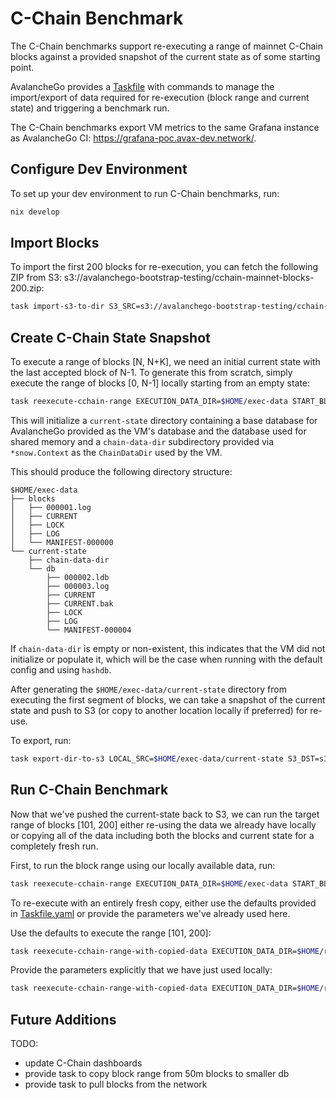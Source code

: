 # C-Chain Benchmark

The C-Chain benchmarks support re-executing a range of mainnet C-Chain blocks against a provided snapshot of the current state as of some starting point.

AvalancheGo provides a [Taskfile](https://taskfile.dev/) with commands to manage the import/export of data required for re-execution (block range and current state) and triggering a benchmark run.

The C-Chain benchmarks export VM metrics to the same Grafana instance as AvalancheGo CI: https://grafana-poc.avax-dev.network/.

## Configure Dev Environment

To set up your dev environment to run C-Chain benchmarks, run:

```bash
nix develop
```

## Import Blocks

To import the first 200 blocks for re-execution, you can fetch the following ZIP from S3: s3://avalanchego-bootstrap-testing/cchain-mainnet-blocks-200.zip:

```bash
task import-s3-to-dir S3_SRC=s3://avalanchego-bootstrap-testing/cchain-mainnet-blocks-200.zip LOCAL_DST=$HOME/exec-data/blocks
```

## Create C-Chain State Snapshot

To execute a range of blocks [N, N+K], we need an initial current state with the last accepted block of N-1. To generate this from scratch, simply execute the range of blocks [0, N-1] locally starting from an empty state:

```bash
task reexecute-cchain-range EXECUTION_DATA_DIR=$HOME/exec-data START_BLOCK=1 END_BLOCK=100
```

This will initialize a `current-state` directory containing a base database for AvalancheGo provided as the VM's database and the database used for shared memory and a `chain-data-dir` subdirectory provided via `*snow.Context` as the `ChainDataDir` used by the VM.

This should produce the following directory structure:

```
$HOME/exec-data
├── blocks
│   ├── 000001.log
│   ├── CURRENT
│   ├── LOCK
│   ├── LOG
│   └── MANIFEST-000000
└── current-state
    ├── chain-data-dir
    └── db
        ├── 000002.ldb
        ├── 000003.log
        ├── CURRENT
        ├── CURRENT.bak
        ├── LOCK
        ├── LOG
        └── MANIFEST-000004
```

If `chain-data-dir` is empty or non-existent, this indicates that the VM did not initialize or populate it, which will be the case when running with the default config and using `hashdb`.

After generating the `$HOME/exec-data/current-state` directory from executing the first segment of blocks, we can take a snapshot of the current state and push to S3 (or copy to another location locally if preferred) for re-use.

To export, run:

```bash
task export-dir-to-s3 LOCAL_SRC=$HOME/exec-data/current-state S3_DST=s3://avalanchego-bootstrap-testing/cchain-current-state-test
```

## Run C-Chain Benchmark

Now that we've pushed the current-state back to S3, we can run the target range of blocks [101, 200] either re-using the data we already have locally or copying all of the data including both the blocks and current state for a completely fresh run.

First, to run the block range using our locally available data, run:

```bash
task reexecute-cchain-range EXECUTION_DATA_DIR=$HOME/exec-data START_BLOCK=101 END_BLOCK=200
```

To re-execute with an entirely fresh copy, either use the defaults provided in [Taskfile.yaml](../../../Taskfile.yml) or provide the parameters we've already used here.

Use the defaults to execute the range [101, 200]:

```bash
task reexecute-cchain-range-with-copied-data EXECUTION_DATA_DIR=$HOME/reexec-data-defaults
```

Provide the parameters explicitly that we have just used locally:

```bash
task reexecute-cchain-range-with-copied-data EXECUTION_DATA_DIR=$HOME/reexec-data-params SOURCE_BLOCK_DIR=s3://avalanchego-bootstrap-testing/cchain-mainnet-blocks-200.zip CURRENT_STATE_DIR=s3://avalanchego-bootstrap-testing/cchain-current-state-test START_BLOCK=101 END_BLOCK=200
```

## Future Additions

TODO:
- update C-Chain dashboards
- provide task to copy block range from 50m blocks to smaller db
- provide task to pull blocks from the network